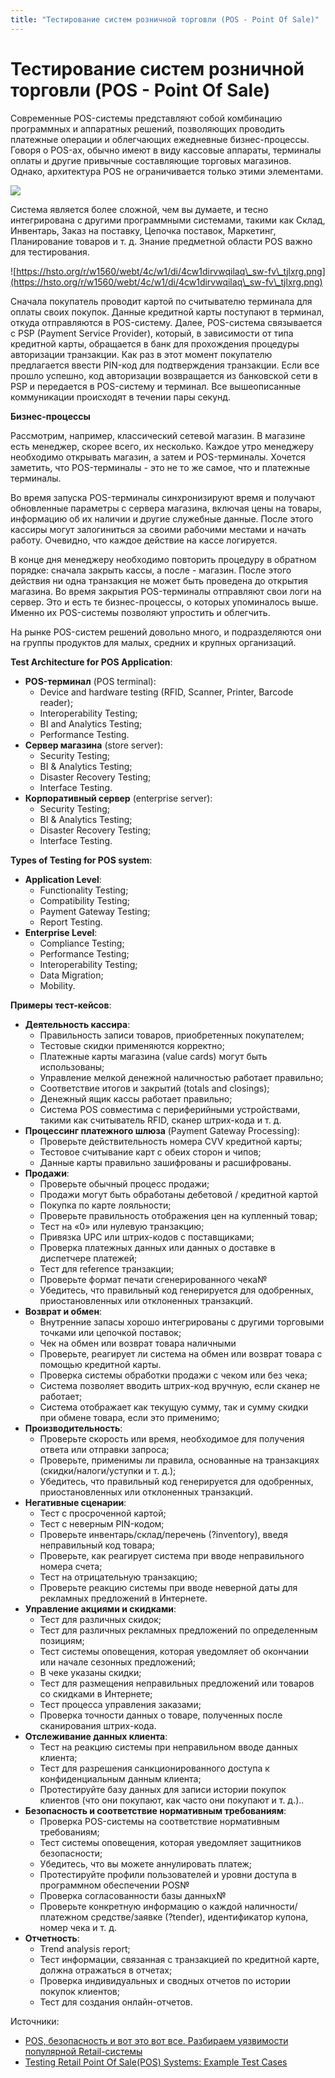 ```yaml
---
title: "Тестирование систем розничной торговли (POS - Point Of Sale)"
---
```


# Тестирование систем розничной торговли (POS - Point Of Sale)

Современные POS-системы представляют собой комбинацию программных и аппаратных решений, позволяющих проводить платежные операции и облегчающих ежедневные бизнес-процессы. Говоря о POS-ах, обычно имеют в виду кассовые аппараты, терминалы оплаты и другие привычные составляющие торговых магазинов. Однако, архитектура POS не ограничивается только этими элементами.

![](https://lh6.googleusercontent.com/OePHPvMfvlMLAJWc6ibMhdwb03dri165bKJLgHuFkRyFFBIp1dmvwN5VTOiRhFf9ILbYyPQ-9CLPueas1L95eWk3gfKEusy2I0YcQCeaW4I63N9\_TUtwO3n9mO9spxEGBq5nfQoI)

Система является более сложной, чем вы думаете, и тесно интегрирована с другими программными системами, такими как Склад, Инвентарь, Заказ на поставку, Цепочка поставок, Маркетинг, Планирование товаров и т. д. Знание предметной области POS важно для тестирования.

![https://hsto.org/r/w1560/webt/4c/w1/di/4cw1dirvwqilaq\_sw-fv\_tjlxrg.png](https://hsto.org/r/w1560/webt/4c/w1/di/4cw1dirvwqilaq\_sw-fv\_tjlxrg.png)

Сначала покупатель проводит картой по считывателю терминала для оплаты своих покупок. Данные кредитной карты поступают в терминал, откуда отправляются в POS-систему. Далее, POS-система связывается с PSP (Payment Service Provider), который, в зависимости от типа кредитной карты, обращается в банк для прохождения процедуры авторизации транзакции. Как раз в этот момент покупателю предлагается ввести PIN-код для подтверждения транзакции. Если все прошло успешно, код авторизации возвращается из банковской сети в PSP и передается в POS-систему и терминал. Все вышеописанные коммуникации происходят в течении пары секунд.

**Бизнес-процессы**

Рассмотрим, например, классический сетевой магазин. В магазине есть менеджер, скорее всего, их несколько. Каждое утро менеджеру необходимо открывать магазин, а затем и POS-терминалы. Хочется заметить, что POS-терминалы - это не то же самое, что и платежные терминалы.

Во время запуска POS-терминалы синхронизируют время и получают обновленные параметры с сервера магазина, включая цены на товары, информацию об их наличии и другие служебные данные. После этого кассиры могут залогиниться за своими рабочими местами и начать работу. Очевидно, что каждое действие на кассе логируется.

В конце дня менеджеру необходимо повторить процедуру в обратном порядке: сначала закрыть кассы, а после - магазин. После этого действия ни одна транзакция не может быть проведена до открытия магазина. Во время закрытия POS-терминалы отправляют свои логи на сервер. Это и есть те бизнес-процессы, о которых упоминалось выше. Именно их POS-системы позволяют упростить и облегчить.

На рынке POS-систем решений довольно много, и подразделяются они на группы продуктов для малых, средних и крупных организаций.

**Test Architecture for POS Application**:

* **POS-терминал** (POS terminal):
  * Device and hardware testing (RFID, Scanner, Printer, Barcode reader);
  * Interoperability Testing;
  * BI and Analytics Testing;
  * Performance Testing.
* **Сервер магазина** (store server):
  * Security Testing;
  * BI & Analytics Testing;
  * Disaster Recovery Testing;
  * Interface Testing.
* **Корпоративный сервер** (enterprise server):
  * Security Testing;
  * BI & Analytics Testing;
  * Disaster Recovery Testing;
  * Interface Testing.

**Types of Testing for POS system**:

* **Application Level**:
  * Functionality Testing;
  * Compatibility Testing;
  * Payment Gateway Testing;
  * Report Testing.
* **Enterprise Level**:
  * Compliance Testing;
  * Performance Testing;
  * Interoperability Testing;
  * Data Migration;
  * Mobility.

**Примеры тест-кейсов**:

* **Деятельность кассира**:
  * Правильность записи товаров, приобретенных покупателем;
  * Тестовые скидки применяются корректно;
  * Платежные карты магазина (value cards) могут быть использованы;
  * Управление мелкой денежной наличностью работает правильно;
  * Соответствие итогов и закрытий (totals and closings);
  * Денежный ящик кассы работает правильно;
  * Система POS совместима с периферийными устройствами, такими как считыватель RFID, сканер штрих-кода и т. д.
* **Процессинг платежного шлюза** (Payment Gateway Processing):
  * Проверьте действительность номера CVV кредитной карты;
  * Тестовое считывание карт с обеих сторон и чипов;
  * Данные карты правильно зашифрованы и расшифрованы.
* **Продажи**:
  * Проверьте обычный процесс продажи;
  * Продажи могут быть обработаны дебетовой / кредитной картой
  * Покупка по карте лояльности;
  * Проверьте правильность отображения цен на купленный товар;
  * Тест на «0» или нулевую транзакцию;
  * Привязка UPC или штрих-кодов с поставщиками;
  * Проверка платежных данных или данных о доставке в диспетчере платежей;
  * Тест для reference транзакции;
  * Проверьте формат печати сгенерированного чека№
  * Убедитесь, что правильный код генерируется для одобренных, приостановленных или отклоненных транзакций.
* **Возврат и обмен**:
  * Внутренние запасы хорошо интегрированы с другими торговыми точками или цепочкой поставок;
  * Чек на обмен или возврат товара наличными
  * Проверьте, реагирует ли система на обмен или возврат товара с помощью кредитной карты.
  * Проверка системы обработки продажи с чеком или без чека;
  * Система позволяет вводить штрих-код вручную, если сканер не работает;
  * Система отображает как текущую сумму, так и сумму скидки при обмене товара, если это применимо;
* **Производительность**:
  * Проверьте скорость или время, необходимое для получения ответа или отправки запроса;
  * Проверьте, применимы ли правила, основанные на транзакциях (скидки/налоги/уступки и т. д.);
  * Убедитесь, что правильный код генерируется для одобренных, приостановленных или отклоненных транзакций.
* **Негативные сценарии**:
  * Тест с просроченной картой;
  * Тест с неверным PIN-кодом;
  * Проверьте инвентарь/склад/перечень (?inventory), введя неправильный код товара;
  * Проверьте, как реагирует система при вводе неправильного номера счета;
  * Тест на отрицательную транзакцию;
  * Проверьте реакцию системы при вводе неверной даты для рекламных предложений в Интернете.
* **Управление акциями и скидками**:
  * Тест для различных скидок;
  * Тест для различных рекламных предложений по определенным позициям;
  * Тест системы оповещения, которая уведомляет об окончании или начале сезонных предложений;
  * В чеке указаны скидки;
  * Тест для размещения неправильных предложений или товаров со скидками в Интернете;
  * Тест процесса управления заказами;
  * Проверка точности данных о товаре, полученных после сканирования штрих-кода.
* **Отслеживание данных клиента**:
  * Тест на реакцию системы при неправильном вводе данных клиента;
  * Тест для разрешения санкционированного доступа к конфиденциальным данным клиента;
  * Протестируйте базу данных для записи истории покупок клиентов (что они покупают, как часто они покупают и т. д.)..
* **Безопасность и соответствие нормативным требованиям**:
  * Проверка POS-системы на соответствие нормативным требованиям;
  * Тест системы оповещения, которая уведомляет защитников безопасности;
  * Убедитесь, что вы можете аннулировать платеж;
  * Протестируйте профили пользователей и уровни доступа в программном обеспечении POS№
  * Проверка согласованности базы данных№
  * Проверьте конкретную информацию о каждой наличности/платежном средстве/заявке (?tender), идентификатор купона, номер чека и т. д.
* **Отчетность**:
  * Trend analysis report;
  * Тест информации, связанная с транзакцией по кредитной карте, должна отражаться в отчетах;
  * Проверка индивидуальных и сводных отчетов по истории покупок клиентов;
  * Тест для создания онлайн-отчетов.

Источники:

* [POS, безопасность и вот это вот все. Разбираем уязвимости популярной Retail-системы](https://habr.com/ru/company/dsec/blog/347432/)
* [Testing Retail Point Of Sale(POS) Systems: Example Test Cases](https://www.guru99.com/testing-for-retail-pos-point-of-sale-system.html)

